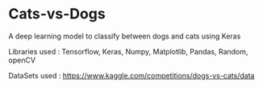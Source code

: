 # Cats-vs-Dogs

A deep learning model to classify between dogs and cats using Keras 

Libraries used : Tensorflow, Keras, Numpy, Matplotlib, Pandas, Random, openCV

DataSets used : https://www.kaggle.com/competitions/dogs-vs-cats/data
